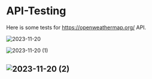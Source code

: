 # API-Testing
Here is some tests for https://openweathermap.org/ API.

![2023-11-20](https://github.com/oxanacrigan/API-Testing/assets/143011769/71b466cc-0444-4ffa-a461-6987d9f58f08)

![2023-11-20 (1)](https://github.com/oxanacrigan/API-Testing/assets/143011769/6b7b0168-02bc-4576-9549-63947165f06e)

![2023-11-20 (2)](https://github.com/oxanacrigan/API-Testing/assets/143011769/b1bb508d-fde8-43c1-85f0-b3a98c5dd9dc)
----------------------------------------


